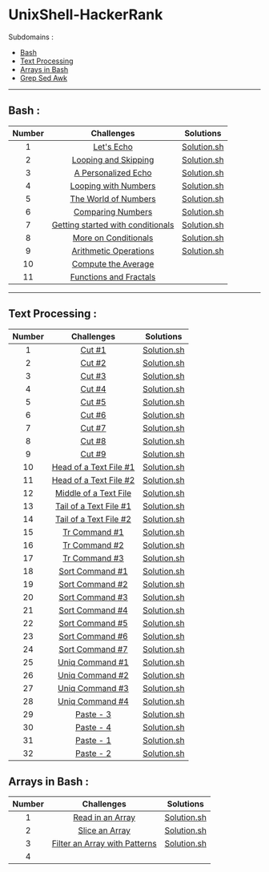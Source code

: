# UnixShell-HackerRank

Subdomains :
- [Bash](https://www.hackerrank.com/domains/shell?filters%5Bsubdomains%5D%5B%5D=bash)
- [Text Processing](https://www.hackerrank.com/domains/shell?filters%5Bsubdomains%5D%5B%5D=textpro)
- [Arrays in Bash](https://www.hackerrank.com/domains/shell?filters%5Bsubdomains%5D%5B%5D=arrays-in-bash)
- [Grep Sed Awk](https://www.hackerrank.com/domains/shell?filters%5Bsubdomains%5D%5B%5D=grep-sed-awk)

---

## Bash :
| Number |                                                                       Challenges                                                                        |                       Solutions                       |
| :----: | :-----------------------------------------------------------------------------------------------------------------------------------------------------: | :---------------------------------------------------: |
|   1    |                         [Let's Echo](https://www.hackerrank.com/challenges/bash-tutorials-lets-echo/problem?isFullScreen=true)                          |          [Solution.sh](./Bash/lets_echo.sh)           |
|   2    |              [Looping and Skipping](https://www.hackerrank.com/challenges/bash-tutorials---looping-and-skipping/problem?isFullScreen=true)              |     [Solution.sh](./Bash/looping_and_skipping.sh)     |
|   3    |               [A Personalized Echo](https://www.hackerrank.com/challenges/bash-tutorials---a-personalized-echo/problem?isFullScreen=true)               |      [Solution.sh](./Bash/personalized_echo.sh)       |
|   4    |              [Looping with Numbers](https://www.hackerrank.com/challenges/bash-tutorials---looping-with-numbers/problem?isFullScreen=true)              |     [Solution.sh](./Bash/looping_with_numbers.sh)     |
|   5    |              [The World of Numbers](https://www.hackerrank.com/challenges/bash-tutorials---the-world-of-numbers/problem?isFullScreen=true)              |       [Solution.sh](./Bash/world_of_numbers.sh)       |
|   6    |                 [Comparing Numbers](https://www.hackerrank.com/challenges/bash-tutorials---comparing-numbers/problem?isFullScreen=true)                 |      [Solution.sh](./Bash/comparing_numbers.sh)       |
|   7    | [Getting started with conditionals](https://www.hackerrank.com/challenges/bash-tutorials---getting-started-with-conditionals/problem?isFullScreen=true) | [Solution.sh](./Bash/getting_started_conditionals.sh) |
|   8    |              [More on Conditionals](https://www.hackerrank.com/challenges/bash-tutorials---more-on-conditionals/problem?isFullScreen=true)              |     [Solution.sh](./Bash/more_on_conditionals.sh)     |
|   9    |             [Arithmetic Operations](https://www.hackerrank.com/challenges/bash-tutorials---arithmetic-operations/problem?isFullScreen=true)             |    [Solution.sh](./Bash/operation_arithmetique.sh)    |
|   10   |               [Compute the Average](https://www.hackerrank.com/challenges/bash-tutorials---compute-the-average/problem?isFullScreen=true)               |                         []()                          |
|   11   |                       [Functions and Fractals](https://www.hackerrank.com/challenges/fractal-trees-all/problem?isFullScreen=true)                       |                         []()                          |

---

## Text Processing :
| Number |                                                                  Challenges                                                                   |                        Solutions                        |
| :----: | :-------------------------------------------------------------------------------------------------------------------------------------------: | :-----------------------------------------------------: |
|   1    |                        [Cut #1](https://www.hackerrank.com/challenges/text-processing-cut-1/problem?isFullScreen=true)                        |        [Solution.sh](./Text_processing/cut1.sh)         |
|   2    |                        [Cut #2](https://www.hackerrank.com/challenges/text-processing-cut-2/problem?isFullScreen=true)                        |        [Solution.sh](./Text_processing/cut2.sh)         |
|   3    |                        [Cut #3](https://www.hackerrank.com/challenges/text-processing-cut-3/problem?isFullScreen=true)                        |        [Solution.sh](./Text_processing/cut3.sh)         |
|   4    |                        [Cut #4](https://www.hackerrank.com/challenges/text-processing-cut-4/problem?isFullScreen=true)                        |        [Solution.sh](./Text_processing/cut4.sh)         |
|   5    |                        [Cut #5](https://www.hackerrank.com/challenges/text-processing-cut-5/problem?isFullScreen=true)                        |        [Solution.sh](./Text_processing/cut5.sh)         |
|   6    |                        [Cut #6](https://www.hackerrank.com/challenges/text-processing-cut-6/problem?isFullScreen=true)                        |        [Solution.sh](./Text_processing/cut6.sh)         |
|   7    |                        [Cut #7](https://www.hackerrank.com/challenges/text-processing-cut-7/problem?isFullScreen=true)                        |        [Solution.sh](./Text_processing/cut7.sh)         |
|   8    |                        [Cut #8](https://www.hackerrank.com/challenges/text-processing-cut-8/problem?isFullScreen=true)                        |        [Solution.sh](./Text_processing/cut8.sh)         |
|   9    |                        [Cut #9](https://www.hackerrank.com/challenges/text-processing-cut-9/problem?isFullScreen=true)                        |        [Solution.sh](./Text_processing/cut9.sh)         |
|   10   |               [Head of a Text File #1](https://www.hackerrank.com/challenges/text-processing-head-1/problem?isFullScreen=true)                |  [Solution.sh](./Text_processing/head_text_files1.sh)   |
|   11   |               [Head of a Text File #2](https://www.hackerrank.com/challenges/text-processing-head-2/problem?isFullScreen=true)                |  [Solution.sh](./Text_processing/head_text_files2.sh)   |
|   12   | [Middle of a Text File](https://www.hackerrank.com/challenges/text-processing-in-linux---the-middle-of-a-text-file/problem?isFullScreen=true) |  [Solution.sh](./Text_processing/middle_text_file.sh)   |
|   13   |               [Tail of a Text File #1](https://www.hackerrank.com/challenges/text-processing-tail-1/problem?isFullScreen=true)                | [Solution.sh](./Text_processing/tail_of_text_file_1.sh) |
|   14   |               [Tail of a Text File #2](https://www.hackerrank.com/challenges/text-processing-tail-2/problem?isFullScreen=true)                | [Solution.sh](./Text_processing/tail_of_text_file_2.sh) |
|   15   |                     [Tr Command #1](https://www.hackerrank.com/challenges/text-processing-tr-1/problem?isFullScreen=true)                     |        [Solution.sh](./Text_processing/tr_1.sh)         |
|   16   |                     [Tr Command #2](https://www.hackerrank.com/challenges/text-processing-tr-2/problem?isFullScreen=true)                     |        [Solution.sh](./Text_processing/tr_2.sh)         |
|   17   |                     [Tr Command #3](https://www.hackerrank.com/challenges/text-processing-tr-3/problem?isFullScreen=true)                     |        [Solution.sh](./Text_processing/tr_3.sh)         |
|   18   |                   [Sort Command #1](https://www.hackerrank.com/challenges/text-processing-sort-1/problem?isFullScreen=true)                   |       [Solution.sh](./Text_processing/sort_1.sh)        |
|   19   |                   [Sort Command #2](https://www.hackerrank.com/challenges/text-processing-sort-2/problem?isFullScreen=true)                   |       [Solution.sh](./Text_processing/sort_2.sh)        |
|   20   |                   [Sort Command #3](https://www.hackerrank.com/challenges/text-processing-sort-3/problem?isFullScreen=true)                   |       [Solution.sh](./Text_processing/sort_3.sh)        |
|   21   |                   [Sort Command #4](https://www.hackerrank.com/challenges/text-processing-sort-4/problem?isFullScreen=true)                   |       [Solution.sh](./Text_processing/sort_4.sh)        |
|   22   |                   [Sort Command #5](https://www.hackerrank.com/challenges/text-processing-sort-5/problem?isFullScreen=true)                   |       [Solution.sh](./Text_processing/sort_5.sh)        |
|   23   |                   [Sort Command #6](https://www.hackerrank.com/challenges/text-processing-sort-6/problem?isFullScreen=true)                   |       [Solution.sh](./Text_processing/sort_6.sh)        |
|   24   |                   [Sort Command #7](https://www.hackerrank.com/challenges/text-processing-sort-7/problem?isFullScreen=true)                   |       [Solution.sh](./Text_processing/sort_7.sh)        |
|   25   |        [Uniq Command #1](https://www.hackerrank.com/challenges/text-processing-in-linux-the-uniq-command-1/problem?isFullScreen=true)         |       [Solution.sh](./Text_processing/uniq_1.sh)        |
|   26   |        [Uniq Command #2](https://www.hackerrank.com/challenges/text-processing-in-linux-the-uniq-command-2/problem?isFullScreen=true)         |       [Solution.sh](./Text_processing/uniq_2.sh)        |
|   27   |        [Uniq Command #3](https://www.hackerrank.com/challenges/text-processing-in-linux-the-uniq-command-3/problem?isFullScreen=true)         |       [Solution.sh](./Text_processing/uniq_3.sh)        |
|   28   |        [Uniq Command #4](https://www.hackerrank.com/challenges/text-processing-in-linux-the-uniq-command-4/problem?isFullScreen=true)         |       [Solution.sh](./Text_processing/uniq_4.sh)        |
|   29   |                             [Paste - 3](https://www.hackerrank.com/challenges/paste-3/problem?isFullScreen=true)                              |       [Solution.sh](./Text_processing/paste_3.sh)       |
|   30   |                             [Paste - 4](https://www.hackerrank.com/challenges/paste-4/problem?isFullScreen=true)                              |       [Solution.sh](./Text_processing/paste_4.sh)       |
|   31   |                             [Paste - 1](https://www.hackerrank.com/challenges/paste-1/problem?isFullScreen=true)                              |       [Solution.sh](./Text_processing/paste_1.sh)       |
|   32   |                             [Paste - 2](https://www.hackerrank.com/challenges/paste-2/problem?isFullScreen=true)                              |       [Solution.sh](./Text_processing/paste_2.sh)       |

## Arrays in Bash :
| Number |                                                                  Challenges                                                                   |                    Solutions                     |
| :----: | :-------------------------------------------------------------------------------------------------------------------------------------------: | :----------------------------------------------: |
|   1    |              [Read in an Array](https://www.hackerrank.com/challenges/bash-tutorials-read-in-an-array/problem?isFullScreen=true)              |      [Solution.sh](./Arrays/read_array.sh)       |
|   2    |                [Slice an Array](https://www.hackerrank.com/challenges/bash-tutorials-slice-an-array/problem?isFullScreen=true)                |      [Solution.sh](./Arrays/slice_array.sh)      |
|   3    | [Filter an Array with Patterns](https://www.hackerrank.com/challenges/bash-tutorials-filter-an-array-with-patterns/problem?isFullScreen=true) | [Solution.sh](./Arrays/filter_array_patterns.sh) |
| 4 | []() | []() |